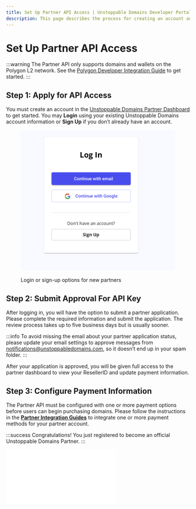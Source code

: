 ```yaml
---
title: Set Up Partner API Access | Unstoppable Domains Developer Portal
description: This page describes the process for creating an account and applying to become an authorized partner for Unstoppable Domains.
---
```


# Set Up Partner API Access

:::warning
The Partner API only supports domains and wallets on the Polygon L2 network. See the [Polygon Developer Integration Guide](/polygon/polygon-migration-guide.md) to get started.
:::

## Step 1: Apply for API Access

You must create an account in the [Unstoppable Domains Partner Dashboard](https://unstoppabledomains.com/resellers) to get started. You may **Login** using your existing Unstoppable Domains account information or **Sign Up** if you don’t already have an account.

<figure>

![Login or sign-up options for new partners](/images/1.png '#width=60%;')

<figcaption>Login or sign-up options for new partners</figcaption>
</figure>

## Step 2: Submit Approval For API Key

After logging in, you will have the option to submit a partner application. Please complete the required information and submit the application. The review process takes up to five business days but is usually sooner.

:::info
To avoid missing the email about your partner application status, please update your email settings to approve messages from [notifications@unstoppabledomains.com](mailto:notifications@unstoppabledomains.com), so it doesn’t end up in your spam folder.
:::

After your application is approved, you will be given full access to the partner dashboard to view your ResellerID and update payment information.

## Step 3: Configure Payment Information

The Partner API must be configured with one or more payment options before users can begin purchasing domains. Please follow the instructions in the **[Partner Integration Guides](integration-paths.md)** to integrate one or more payment methods for your partner account.

:::success Congratulations!
You just registered to become an official Unstoppable Domains Partner.
:::

<embed src="/snippets/_partner-survey-embed.md" />
